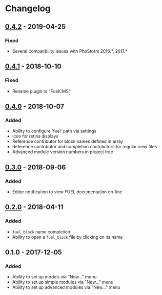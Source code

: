 Changelog
=========
## [0.4.2] - 2019-04-25
### Fixed
- Several compatibility issues with PhpStorm 2016.\*, 2017.\*

## [0.4.1] - 2018-10-10
### Fixed
- Rename plugin to "FuelCMS"

## [0.4.0] - 2018-10-07
### Added
- Ability to configure 'fuel' path via settings
- Icon for retina displays
- Reference contributor for block names defined in array
- Reference contributor and completion contributors for regular view files
- Advanced module version numbers in project tree

## [0.3.0] - 2018-09-06
### Added
- Editor notification to view FUEL documentation on-line

## [0.2.0] - 2018-04-11
### Added
- `fuel_block` name completion
- Ability to open a `fuel_block` file by clicking on its name

## 0.1.0 - 2017-12-05
### Added
- Ability to set up models via "New..." menu
- Ability to set up simple modules via "New..." menu
- Ability to set up advanced modules via "New..." menu
    
[0.4.2]: https://github.com/martynassateika/FUEL-CMS-phpstorm-plugin/compare/0.4.1...0.4.2
[0.4.1]: https://github.com/martynassateika/FUEL-CMS-phpstorm-plugin/compare/0.4.0...0.4.1
[0.4.0]: https://github.com/martynassateika/FUEL-CMS-phpstorm-plugin/compare/0.3.0...0.4.0
[0.3.0]: https://github.com/martynassateika/FUEL-CMS-phpstorm-plugin/compare/0.2.0...0.3.0
[0.2.0]: https://github.com/martynassateika/FUEL-CMS-phpstorm-plugin/compare/0.1.0...0.2.0
